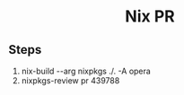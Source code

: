 <h1 style="text-align:center;"> Nix PR</p>

## Steps

1. nix-build --arg nixpkgs ./. -A opera
2. nixpkgs-review pr 439788
